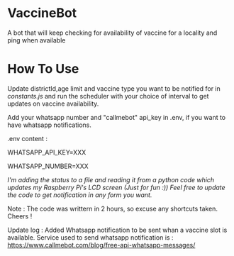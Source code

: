 # VaccineBot
A bot that will keep checking for availability of vaccine for a locality and ping when available

# How To Use 

Update districtId,age limit and vaccine type you want to be notified for in _constants.js_ and run the scheduler with your choice of interval to get updates on vaccine availability.

Add your whatsapp number and "callmebot" api_key in .env, if you want to have whatsapp notifications.

.env content : 

WHATSAPP_API_KEY=XXX

WHATSAPP_NUMBER=XXX

*I'm adding the status to a file and reading it from a python code which updates my Raspberry Pi's LCD screen (Just for fun :))
Feel free to update the code to get notification in any form you want.*

Note : The code was writtern in 2 hours, so excuse any shortcuts taken.
Cheers !

Update log : 
Added Whatsapp notification to be sent whan a vaccine slot is available.
Service used to send whatsapp notification is : https://www.callmebot.com/blog/free-api-whatsapp-messages/
